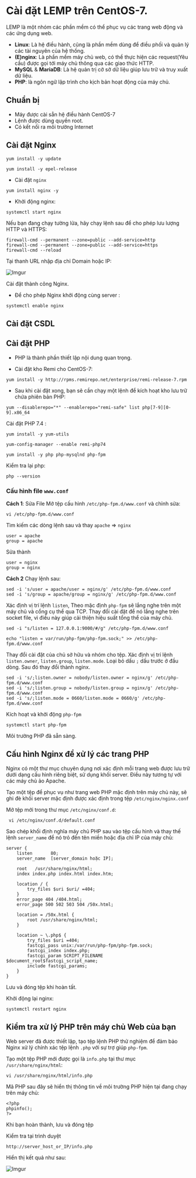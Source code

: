 # Cài đặt LEMP trên CentOS-7.

LEMP là một nhóm các phần mềm có thể phục vụ các trang web động và các ứng dụng web.

* **Linux**: Là hệ điều hành, cũng là phần mềm dùng để điều phối và quản lý các tài nguyên của hệ thống.
* **(E)nginx**: Là phần mềm máy chủ web, có thể thực hiện các request(Yêu cầu) được gọi tới máy chủ thông qua các giao thức HTTP.
* **MySQL** & **MariaDB**: Là hệ quản trị cở sở dữ liệu giúp lưu trữ và truy xuất dữ liệu.
* **PHP**: là ngôn ngữ lập trình cho kịch bản hoạt động của máy chủ.

## Chuẩn bị
* Máy được cài sẵn hệ điều hành CentOS-7
* Lệnh được dùng quyền root.
* Có kết nối ra môi trường Internet

## Cài đặt Nginx

`yum install -y update`

`yum install -y epel-release`


* Cài đặt `nginx`

`yum install nginx -y`

* Khởi động nginx:

`systemctl start nginx`

Nếu bạn đang chạy tường lửa, hãy chạy lệnh sau để cho phép lưu lượng HTTP và HTTPS:

```
firewall-cmd --permanent --zone=public --add-service=http
firewall-cmd --permanent --zone=public --add-service=https
firewall-cmd --reload
```
Tại thanh URL nhập địa chỉ Domain hoặc IP:

![Imgur](https://i.imgur.com/aI9lpvf.png)

Cài đặt thành công Nginx.

* Để cho phép Nginx khởi động cùng server :

`systemctl enable nginx`

## Cài đặt CSDL

## Cài đặt PHP

* PHP là thành phần thiết lập nội dung quan trọng.

* Cài đặt kho Remi cho CentOS-7:


`yum install -y http://rpms.remirepo.net/enterprise/remi-release-7.rpm`

* Sau khi cài đặt xong, bạn sẽ cần chạy một lệnh để kích hoạt kho lưu trữ chứa phiên bản PHP:

`yum --disablerepo="*" --enablerepo="remi-safe" list php[7-9][0-9].x86_64`

Cài đặt PHP 7.4 :

`yum install -y yum-utils`

`yum-config-manager --enable remi-php74`

`yum install -y php php-mysqlnd php-fpm`

Kiểm tra lại php:

`php --version`

### Cấu hình file `www.conf`
**Cách 1**: Sửa File
Mở tệp cấu hình `/etc/php-fpm.d/www.conf` và chỉnh sửa:

`vi /etc/php-fpm.d/www.conf`

Tìm kiếm các dòng lệnh sau và thay `apache` => `nginx`
```
user = apache
group = apache
```
Sửa thành 
```
user = nginx
group = nginx
```
**Cách 2** Chạy lệnh sau:

```
sed -i 's/user = apache/user = nginx/g' /etc/php-fpm.d/www.conf 
sed -i 's/group = apache/group = nginx/g' /etc/php-fpm.d/www.conf
```


Xác định vị trí lệnh `listen`, Theo mặc định `php-fpm` sẽ lắng nghe trên một máy chủ và cổng cụ thể qua TCP. Thay đổi cài đặt để nó lắng nghe trên socket file, vì điều này giúp cải thiện hiệu suất tổng thể của máy chủ.

` sed -i "s/listen = 127.0.0.1:9000/#/g" /etc/php-fpm.d/www.conf `

`echo "listen = var/run/php-fpm/php-fpm.sock;" >> /etc/php-fpm.d/www.conf`

Thay đổi cài đặt của chủ sở hữu và nhóm cho tệp. Xác định vị trí lệnh `listen.owner`, `listen.group`, `listen.mode`. Loại bỏ dấu `;` dấu trước ở đầu dòng. Sau đó thay đổi thành nginx.
```
sed -i 's/;listen.owner = nobody/listen.owner = nginx/g' /etc/php-fpm.d/www.conf
sed -i 's/;listen.group = nobody/listen.group = nginx/g' /etc/php-fpm.d/www.conf
sed -i 's/;listen.mode = 0660/listen.mode = 0660/g' /etc/php-fpm.d/www.conf
```

Kích hoạt và khởi động `php-fpm`

`systemctl start php-fpm` 

Môi trường PHP đã sẵn sàng. 

## Cấu hình Nginx để xử lý các trang PHP

Nginx có một thư mục chuyên dụng nơi xác định mỗi trang web được lưu trữ dưới dạng cấu hình riêng biệt, sử dụng khối server. Điều này tương tự với các máy chủ ảo Apache.

Tạo một tệp để phục vụ như trang web PHP mặc định trên máy chủ này, sẽ ghi đè khối server mặc định được xác định trong tệp `/etc/nginx/nginx.conf`

Mở tệp mới trong thư mục `/etc/nginx/conf.d`:

` vi /etc/nginx/conf.d/default.conf`

Sao chép khối định nghĩa máy chủ PHP sau vào tệp cấu hình và thay thế lệnh `server_name` để nó trỏ đến tên miền hoặc địa chỉ IP của máy chủ:

```
server {
    listen       80;
    server_name  [server_domain hoặc IP];

    root   /usr/share/nginx/html;
    index index.php index.html index.htm;

    location / {
        try_files $uri $uri/ =404;
    }
    error_page 404 /404.html;
    error_page 500 502 503 504 /50x.html;

    location = /50x.html {
        root /usr/share/nginx/html;
    }

    location ~ \.php$ {
        try_files $uri =404;
        fastcgi_pass unix:/var/run/php-fpm/php-fpm.sock;
        fastcgi_index index.php;
        fastcgi_param SCRIPT_FILENAME $document_root$fastcgi_script_name;
        include fastcgi_params;
    }
}

```

Lưu và đóng tệp khi hoàn tất.

Khởi động lại nginx:

`systemctl restart nginx`

## Kiểm tra xử lý PHP trên máy chủ Web của bạn

Web server đã được thiết lập, tạo tệp lệnh PHP thử nghiệm để đảm bảo Nginx xử lý chính xác tệp lệnh `.php` với sự trợ giúp `php-fpm`.

Tạo một tệp PHP mới được gọi là `info.php` tại thư mục `/usr/share/nginx/html`:

`vi /usr/share/nginx/html/info.php`

Mã PHP sau đây sẽ hiển thị thông tin về môi trường PHP hiện tại đang chạy trên máy chủ:

```
<?php
phpinfo();
?>
```

Khi bạn hoàn thành, lưu và đóng tệp

Kiểm tra tại trình duyệt

`http://server_host_or_IP/info.php`

Hiển thị kết quả như sau:

![Imgur](https://i.imgur.com/tICTazD.png)



